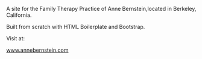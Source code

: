 
A site for the Family Therapy Practice of Anne Bernstein,located in Berkeley, California.

Built from scratch with HTML Boilerplate and Bootstrap. 

Visit at:

www.annebernstein.com
